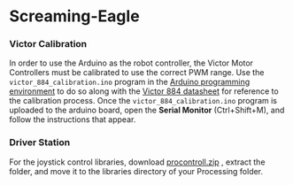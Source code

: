 Screaming-Eagle
===============

### Victor Calibration
In order to use the Arduino as the robot controller, the Victor Motor Controllers must be calibrated to use the correct PWM range. Use the `victor_884_calibration.ino` program in the [Arduino programming environment](http://arduino.cc/en/Main/Software) to do so along with the [Victor 884 datasheet](http://content.vexrobotics.com/docs/ifi-v884-users-manual-9-25-06.pdf) for reference to the calibration process. Once the `victor_884_calibration.ino` program is uploaded to the arduino board, open the **Serial Monitor** (Ctrl+Shift+M), and follow the instructions that appear.

### Driver Station
For the joystick control libraries, download [procontroll.zip](http://creativecomputing.cc/p5libs/procontroll/procontroll.zip) , extract the folder, and move it to the libraries directory of your Processing folder.
